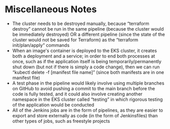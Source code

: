 # Miscellaneous Notes

* The cluster needs to be destroyed manually, because “terraform destroy” cannot be run in the same pipeline (because the cluster would be immediately destroyed) OR a different pipeline (since the state of the cluster would not be saved for Terraform) as the “terraform init/plan/apply” commands
* When an image's container is deployed to the EKS cluster, it creates both a deployment and a service; in order to end both processes at once, such as if the application itself is being temporarily/permanently shut down (but not if there is simply a code change), then we can run “kubectl delete -f [manifest file name]” (since both manifests are in one manifest file)
* A test phase in the pipeline would likely involve using multiple branches on GitHub to avoid pushing a commit to the main branch before the code is fully tested, and it could also involve creating another namespace in the EKS cluster called “testing” in which rigorous testing of the application would be conducted
* All of the Jenkins jobs are in the form of pipelines, as they are easier to export and store externally as code (in the form of Jenkinsfiles) than other types of jobs, such as freestyle projects
